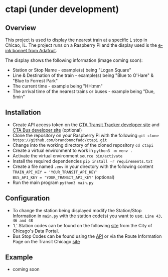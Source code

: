 # ctapi (under development)

## Overview
This project is used to display the nearest train at a specific L stop in Chicao, IL. The project runs on a Raspberry Pi and the display used is the [e-ink bonnet from Adafruit](https://www.adafruit.com/product/4687).

The display shows the following information (image coming soon): 
* Station or Stop Name - example(s) being "Logan Square"
* Line & Destination of the train - example(s) being "Blue to O'Hare" & "Blue to Forrest Park"
* The current time - example being "HH:mm"
* The arrival time of the nearest trains or buses - example being "Due, 5min"

## Installation
* Create API access token on the [CTA Transit Tracker developer site](https://www.transitchicago.com/developers/traintracker/) and [CTA Bus developer site](https://www.transitchicago.com/developers/bustracker/) (optional)
* Clone the repository on your Raspberry Pi with the following `git clone https://github.com/brandonmcfadd/ctapi.git`
* Change into the working directory of the cloned repository `cd ctapi`
* Create a virtual environment to work in `python3 -m venv .`
* Activate the virtual environment `source bin/activate`
* Install the required dependencies `pip install -r requirements.txt`
* Create a file named `.env` in your directory with the following content 
    <br>`TRAIN_API_KEY = 'YOUR_TRANSIT_API_KEY'`
    <br>`BUS_API_KEY = 'YOUR_TRANSIT_API_KEY'` (optional)
* Run the main program `python3 main.py`

## Configuration
* To change the station being displayed modify the Station/Stop Information in `main.py` with the station code(s) you want to use. `Line 43, 46 and 48`
* 'L' Station codes can be found on the following [site](https://data.cityofchicago.org/Transportation/CTA-System-Information-List-of-L-Stops/8pix-ypme) from the City of Chicago's Data Portal.
* Bus Stop Codes can be found using the [API](https://www.transitchicago.com/assets/1/6/cta_Bus_Tracker_API_Developer_Guide_and_Documentation_20160929.pdf) or via the Route Information Page on the Transit Chicago [site](https://www.transitchicago.com/schedules/)

## Example
* coming soon
